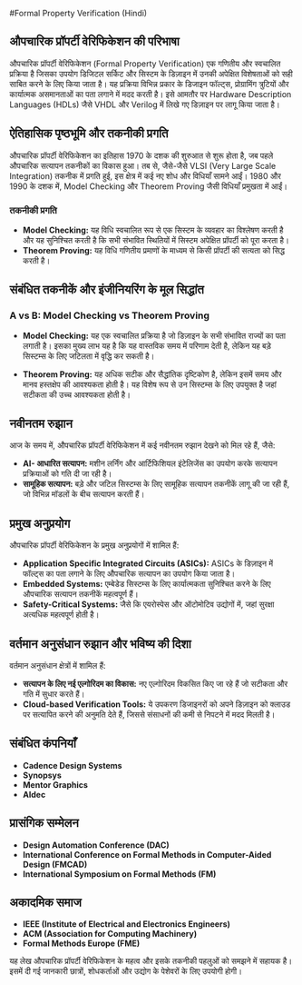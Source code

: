 #Formal Property Verification (Hindi)

## औपचारिक प्रॉपर्टी वेरिफिकेशन की परिभाषा

औपचारिक प्रॉपर्टी वेरिफिकेशन (Formal Property Verification) एक गणितीय और स्वचालित प्रक्रिया है जिसका उपयोग डिजिटल सर्किट और सिस्टम के डिज़ाइन में उनकी अपेक्षित विशेषताओं को सही साबित करने के लिए किया जाता है। यह प्रक्रिया विभिन्न प्रकार के डिजाइन फॉल्ट्स, प्रोग्रामिंग त्रुटियों और कार्यात्मक असमानताओं का पता लगाने में मदद करती है। इसे आमतौर पर Hardware Description Languages (HDLs) जैसे VHDL और Verilog में लिखे गए डिज़ाइन पर लागू किया जाता है।

## ऐतिहासिक पृष्ठभूमि और तकनीकी प्रगति

औपचारिक प्रॉपर्टी वेरिफिकेशन का इतिहास 1970 के दशक की शुरुआत से शुरू होता है, जब पहले औपचारिक सत्यापन तकनीकों का विकास हुआ। तब से, जैसे-जैसे VLSI (Very Large Scale Integration) तकनीक में प्रगति हुई, इस क्षेत्र में कई नए शोध और विधियाँ सामने आईं। 1980 और 1990 के दशक में, Model Checking और Theorem Proving जैसी विधियाँ प्रमुखता में आईं। 

### तकनीकी प्रगति

- **Model Checking:** यह विधि स्वचालित रूप से एक सिस्टम के व्यवहार का विश्लेषण करती है और यह सुनिश्चित करती है कि सभी संभावित स्थितियों में सिस्टम अपेक्षित प्रॉपर्टी को पूरा करता है।
- **Theorem Proving:** यह विधि गणितीय प्रमाणों के माध्यम से किसी प्रॉपर्टी की सत्यता को सिद्ध करती है।

## संबंधित तकनीकें और इंजीनियरिंग के मूल सिद्धांत

### A vs B: Model Checking vs Theorem Proving

- **Model Checking:** यह एक स्वचालित प्रक्रिया है जो डिज़ाइन के सभी संभावित राज्यों का पता लगाती है। इसका मुख्य लाभ यह है कि यह वास्तविक समय में परिणाम देती है, लेकिन यह बड़े सिस्टम्स के लिए जटिलता में वृद्धि कर सकती है।
  
- **Theorem Proving:** यह अधिक सटीक और सैद्धांतिक दृष्टिकोण है, लेकिन इसमें समय और मानव हस्तक्षेप की आवश्यकता होती है। यह विशेष रूप से उन सिस्टम्स के लिए उपयुक्त है जहां सटीकता की उच्च आवश्यकता होती है।

## नवीनतम रुझान

आज के समय में, औपचारिक प्रॉपर्टी वेरिफिकेशन में कई नवीनतम रुझान देखने को मिल रहे हैं, जैसे:

- **AI- आधारित सत्यापन:** मशीन लर्निंग और आर्टिफिशियल इंटेलिजेंस का उपयोग करके सत्यापन प्रक्रियाओं को गति दी जा रही है।
- **सामूहिक सत्यापन:** बड़े और जटिल सिस्टम्स के लिए सामूहिक सत्यापन तकनीकें लागू की जा रही हैं, जो विभिन्न मॉडलों के बीच सत्यापन करती हैं।

## प्रमुख अनुप्रयोग

औपचारिक प्रॉपर्टी वेरिफिकेशन के प्रमुख अनुप्रयोगों में शामिल हैं:

- **Application Specific Integrated Circuits (ASICs):** ASICs के डिज़ाइन में फॉल्ट्स का पता लगाने के लिए औपचारिक सत्यापन का उपयोग किया जाता है।
- **Embedded Systems:** एम्बेडेड सिस्टम्स के लिए कार्यात्मकता सुनिश्चित करने के लिए औपचारिक सत्यापन तकनीकें महत्वपूर्ण हैं।
- **Safety-Critical Systems:** जैसे कि एयरोस्पेस और ऑटोमोटिव उद्योगों में, जहां सुरक्षा अत्यधिक महत्वपूर्ण होती है।

## वर्तमान अनुसंधान रुझान और भविष्य की दिशा

वर्तमान अनुसंधान क्षेत्रों में शामिल हैं:

- **सत्यापन के लिए नई एल्गोरिदम का विकास:** नए एल्गोरिदम विकसित किए जा रहे हैं जो सटीकता और गति में सुधार करते हैं।
- **Cloud-based Verification Tools:** ये उपकरण डिजाइनरों को अपने डिज़ाइन को क्लाउड पर सत्यापित करने की अनुमति देते हैं, जिससे संसाधनों की कमी से निपटने में मदद मिलती है।

## संबंधित कंपनियाँ

- **Cadence Design Systems**
- **Synopsys**
- **Mentor Graphics**
- **Aldec**

## प्रासंगिक सम्मेलन

- **Design Automation Conference (DAC)**
- **International Conference on Formal Methods in Computer-Aided Design (FMCAD)**
- **International Symposium on Formal Methods (FM)**

## अकादमिक समाज

- **IEEE (Institute of Electrical and Electronics Engineers)**
- **ACM (Association for Computing Machinery)**
- **Formal Methods Europe (FME)**

यह लेख औपचारिक प्रॉपर्टी वेरिफिकेशन के महत्व और इसके तकनीकी पहलुओं को समझने में सहायक है। इसमें दी गई जानकारी छात्रों, शोधकर्ताओं और उद्योग के पेशेवरों के लिए उपयोगी होगी।